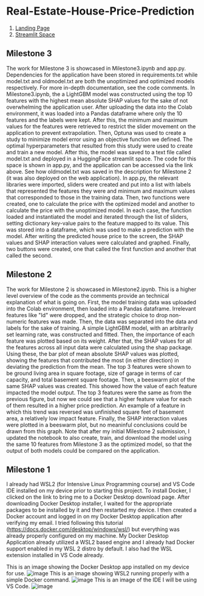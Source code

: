 # Real-Estate-House-Price-Prediction
1. [Landing Page](https://sites.google.com/njit.edu/house-price-predictor/home)
2. [Streamlit Space](https://huggingface.co/spaces/saumyadwivedi/Real-Estate-House-Price-Prediction)
## Milestone 3
The work for Milestone 3 is showcased in Milestone3.ipynb and app.py. Dependencies for the application have been stored in requirements.txt while model.txt and oldmodel.txt are both the unoptimized and optimized models respectively. For more in-depth documentation, see the code comments. In Milestone3.ipynb, the a LightGBM model was constructed using the top 10 features with the highest mean absolute SHAP values for the sake of not overwhelming the application user. After uploading the data into the Colab environment, it was loaded into a Pandas dataframe where only the 10 features and the labels were kept. After this, the minimum and maximum values for the features were retrieved to restrict the slider movement on the application to prevent extrapolation. Then, Optuna was used to create a study to minimize model error using an objective function we defined. The optimal hyperparameters that resulted from this study were used to create and train a new model. After this, the model was saved to a text file called model.txt and deployed in a HuggingFace streamlit space. The code for this space is shown in app.py, and the application can be accessed via the link above. See how oldmodel.txt was saved in the description for Milestone 2 (it was also deployed on the web application). In app.py, the relevant libraries were imported, sliders were created and put into a list with labels that represented the features they were and minimum and maximum values that corresponded to those in the training data. Then, two functions were created, one to calculate the price with the optimized model and another to calculate the price with the unoptimized model. In each case, the function loaded and instantiated the model and iterated through the list of sliders, setting dictionary key-value pairs to the feature mapped to its value. This was stored into a dataframe, which was used to make a prediction with the model. After writing the predicted house price to the screen, the SHAP values and SHAP interaction values were calculated and graphed. Finally, two buttons were created, one that called the first function and another that called the second.
## Milestone 2
The work for Milestone 2 is showcased in Milestone2.ipynb. This is a higher level overview of the code as the comments provide an technical explanation of what is going on. First, the model training data was uploaded into the Colab environment, then loaded into a Pandas dataframe. Irrelevant features like "Id" were dropped, and the strategic choice to drop non-numeric features was made. Then, the data was separated into the data and labels for the sake of training. A simple LightGBM model, with an arbitrarily set learning rate, was constructed and fitted. Then, the importance of each feature was plotted based on its weight. After that, the SHAP values for all the features across all input data were calculated using the shap package. Using these, the bar plot of mean absolute SHAP values was plotted, showing the features that contributed the most (in either direction) in deviating the prediction from the mean. The top 3 features were shown to be ground living area in square footage, size of garage in terms of car capacity, and total basement square footage. Then, a beeswarm plot of the same SHAP values was created. This showed how the value of each feature impacted the model output. The top 3 features were the same as from the previous figure, but now we could see that a higher feature value for each of them resulted in a higher price prediction. An example of a feature in which this trend was reversed was unfinished square feet of basement area, a relatively low impact feature. Finally, the SHAP interaction values were plotted in a beeswarm plot, but no meaninful conclusions could be drawn from this graph. Note that after my initial Milestone 2 submission, I updated the notebook to also create, train, and download the model using the same 10 features from Milestone 3 as the optimized model, so that the output of both models could be compared on the application.
## Milestone 1
I already had WSL2 (for Intensive Linux Programming course) and VS Code IDE installed on my device prior to starting this project. To install Docker, I clicked on the link to bring me to a Docker Desktop download page. After downloading Docker Desktop installer, I waited for the appropriate packages to be installed by it and then restarted my device. I then created a Docker account and logged in on my Docker Desktop application after verifying my email. I tried following this tutorial (https://docs.docker.com/desktop/windows/wsl/) but everything was already properly configured on my machine. My Docker Desktop Application already utilized a WSL2 based engine and I already had Docker support enabled in my WSL 2 distro by default. I also had the WSL extension installed in VS Code already.

This is an image showing the Docker Desktop app installed on my device for use.
![image](https://user-images.githubusercontent.com/97859804/227812235-e889e41c-919c-42ae-9238-719b37af8863.png)
This is an image showing WSL2 running properly with a simple Docker command.
![image](https://user-images.githubusercontent.com/97859804/227812313-b6490f06-af3e-48dc-9f20-5ef38f395929.png)
This is an image of the IDE I will be using VS Code.
![image](https://user-images.githubusercontent.com/97859804/227812551-a4bbe6c9-928a-4cd2-8c71-7cec7c6deabd.png)
